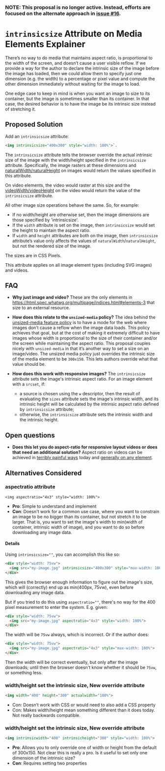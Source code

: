 ### **NOTE**: This proposal is no longer active. Instead, efforts are focused on the alternate approach in [issue #16](https://github.com/WICG/intrinsicsize-attribute/issues/16#issuecomment-503245998).

# `intrinsicsize` Attribute on Media Elements Explainer

There’s no way to do media that maintains aspect ratio, is proportional to the width of the screen, and doesn’t cause a user visible reflow. If we provide a way for the author to declare the intrinsic size of the image before the image has loaded, then we could allow them to specify just one dimension (e.g. the width) to a percentage or pixel value and compute the other dimension immediately without waiting for the image to load.

One edge case to keep in mind is when you want an image to size to its container, but the image is sometimes smaller than its container. In that case, the desired behavior is to have the image be its intrinsic size instead of stretching it.

## Proposed Solution
Add an `intrinsicsize` attribute: 

```HTML
<img intrinsicsize="400x300" style="width: 100%">`.
```

The `intrinsicsize` attribute tells the browser override the actual intrinsic size of the image with the width/height specified in the `intrinsicsize` attribute. Specifically, the image rasters at these dimensions and [naturalWidth/naturalHeight](https://html.spec.whatwg.org/multipage/embedded-content.html#dom-img-naturalwidth) on images would return the values specified in this attribute. 

On video elements, the video would raster at this size and the [videoWidth/videoHeight](https://html.spec.whatwg.org/multipage/media.html#dom-video-videowidth) on the video would return the value of the `intrinsicsize` attribute.

All other image size operations behave the same. So, for example:

* If no width/height are otherwise set, then the image dimensions are those specified by 'intrinsicsize'.
* If the `width` attribute is set on the image, then `intrinsicsize` would set the height to maintain the aspect ratio.
* If `width` and `height` attributes are both on the image, then `intrinsicsize` attribute’s value only affects the values of `naturalWidth`/`naturalHeight`, but not the rendered size of the image.

The sizes are in CSS Pixels.

This attribute applies on all image element types (including SVG images) and videos.

## FAQ
* **Why just image and video?** These are the only elements in https://html.spec.whatwg.org/multipage/indices.html#elements-3 that size to an external resource.

* **How does this relate to the `unsized-media` policy?** The idea behind the [unsized-media feature policy](https://github.com/WICG/feature-policy/issues/127) is to have a mode for the web where images don’t cause a reflow when the image data loads. This policy achieves that goal, but at the cost of making it extremely difficult to have images whose width is proportional to the size of their container and/or the screen while maintaining the aspect ratio. This proposal couples nicely with `unsized-media` in that it’s another way to set a size on an image/video. The unsized media policy just overrides the intrinsic size of the media element to be `300x150`. This lets authors override what that value should be.

* **How does this work with responsive images?** The `intrinsicsize` attribute sets the image's intrinsic aspect ratio. For an image element with a `srcset`, if:
    + a source is chosen using the `w` descriptor, then the result of evaluating the `sizes` attribute sets the image's intrinsic width, and its intrinsic height will be calculated by the intrinsic aspect ratio defined by `intrinsicsize` attribute;
    + otherwise, the `intrinsicsize` attribute sets the intrinsic width and the intrinsic height.

## Open questions
* **Does this let you do aspect-ratio for responsive layout videos or does that need an additional solution?** Aspect ratio on videos can be achieved in [terribly painful ways](https://alistapart.com/article/creating-intrinsic-ratios-for-video) today and [generally on any element](https://css-tricks.com/aspect-ratio-boxes/).

## Alternatives Considered

### aspectratio attribute
`<img aspectratio="4x3" style="width: 100%">`

* **Pro**: Simple to understand and implement
* **Con**:  Doesn't work for a common use case, where you want to constrain an image to be no bigger than its container, but not stretch it to be larger. That is, you want to set the image's width to min(width of container, intrinsic width of image), and you want to do so before downloading any image data.

#### Details
Using `intrinsicsize=""`, you can accomplish this like so:

```html
<div style="width: 75vw">
  <img src="my-image.jpg" intrinsicsize="400x300" style="max-width: 100%">
</div>
```

This gives the browser enough information to figure out the image's size, which will (correctly) end up as min(400px, 75vw), even before downloading any image data.

But if you tried to do this using `aspectratio=""`, there's no way for the 400 pixel measurement to enter the system. E.g. given:

```html
<div style="width: 75vw">
  <img src="my-image.jpg" aspectratio="4x3" style="width: 100%">
</div>
```

The width will be `75vw` always, which is incorrect. Or if the author does:

```html
<div style="width: 75vw">
  <img src="my-image.jpg" aspectratio="4x3" style="max-width: 100%">
</div>
```

Then the width will be correct eventually, but only after the image downloads; until then the browser doesn't know whether it should be `75vw`, or something less.

### width/height set the intrinsic size, New override attribute

```html
<img width="400" height="300" actualwidth="100%">
```

* Con: Doesn’t work with CSS or would need to also add a CSS property
* Con: Makes width/height mean something different than it does today. Not really backwards compatible.

### width/height set the intrinsic size, New override attribute

```html
<img intrinsicwidth="400" intrinsicheight="300" style="width: 100%">
```

* **Pro**: Allows you to only override one of width or height from the default of 300x150. Not clear this is really a pro. Is it useful to set only one dimension of the intrinsic size?
* **Con**: Requires setting two properties
